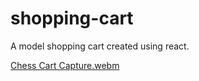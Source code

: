 # shopping-cart
A model shopping cart created using react. 


[Chess Cart Capture.webm](https://user-images.githubusercontent.com/101286885/209741369-6d3e48ab-71e8-40c2-9d7d-ec36af92335a.webm)
